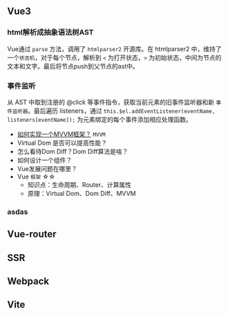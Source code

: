 ## Vue3

### html解析成抽象语法树AST

Vue通过 `parse` 方法，调用了 `htmlparser2` 开源库。在 htmlparser2 中，维持了一个`状态机`，对于每个节点，解析到 `<` 为打开状态，`>` 为初始状态，中间为节点的文本和文字。最后将节点push到父节点的ast中。

### 事件监听
从 AST 中取到注册的 @click 等事件指令，获取当前元素的旧事件监听器和新 `事件监听器`。最后遍历 listeners，通过 `this.$el.addEventListener(eventName, listeners[eventName]);` 为元素绑定的每个事件添加相应处理函数。


- [如何实现一个MVVM框架？](https://github.com/DMQ/mvvm) `MVVM`
- Virtual Dom 是否可以提高性能？
- 怎么看待Dom Diff？Dom Diff算法是啥？
- 如何设计一个组件？
- Vue发展问题在哪里？
- Vue `框架` ☆☆
  - 知识点：生命周期、Router、计算属性
  - 原理：Virtual Dom、Dom Diff、MVVM

### asdas

## Vue-router

## SSR

## Webpack

## Vite
